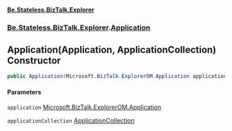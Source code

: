 #### [Be.Stateless.BizTalk.Explorer](README.md 'README')
### [Be.Stateless.BizTalk.Explorer](Be.Stateless.BizTalk.Explorer.md 'Be.Stateless.BizTalk.Explorer').[Application](Application.md 'Be.Stateless.BizTalk.Explorer.Application')

## Application(Application, ApplicationCollection) Constructor

```csharp
public Application(Microsoft.BizTalk.ExplorerOM.Application application, Be.Stateless.BizTalk.Explorer.ApplicationCollection applicationCollection);
```
#### Parameters

<a name='Be.Stateless.BizTalk.Explorer.Application.Application(Microsoft.BizTalk.ExplorerOM.Application,Be.Stateless.BizTalk.Explorer.ApplicationCollection).application'></a>

`application` [Microsoft.BizTalk.ExplorerOM.Application](https://docs.microsoft.com/en-us/dotnet/api/Microsoft.BizTalk.ExplorerOM.Application 'Microsoft.BizTalk.ExplorerOM.Application')

<a name='Be.Stateless.BizTalk.Explorer.Application.Application(Microsoft.BizTalk.ExplorerOM.Application,Be.Stateless.BizTalk.Explorer.ApplicationCollection).applicationCollection'></a>

`applicationCollection` [ApplicationCollection](ApplicationCollection.md 'Be.Stateless.BizTalk.Explorer.ApplicationCollection')